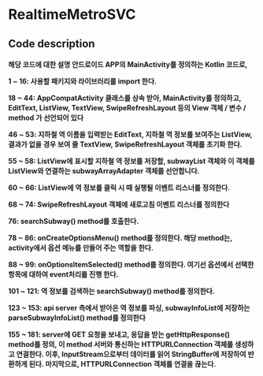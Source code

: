 <h1>RealtimeMetroSVC</h1>

<h2>Code description



<h4>해당 코드에 대한 설명
안드로이드 APP의 MainActivity를 정의하는 Kotlin 코드로,

1 ~ 16: 사용할 패키지와 라이브러리를 import 한다.

18 ~ 44: AppCompatActivity 클래스를 상속 받아, MainActivity를 정의하고, EditText, ListView, TextView, SwipeRefreshLayout 등의 View 객체 / 변수 / method 가 선언되어 있다

46 ~ 53: 지하철 역 이름을 입력받는 EditText, 지하철 역 정보를 보여주는 ListView, 결과가 없을 경우 보여 줄 TextView, SwipeRefreshLayout 객체를 초기화 한다.

55 ~ 58: ListView에 표시할 지하철 역 정보를 저장할, subwayList 객체와 이 객체를 ListView와 연결하는 subwayArrayAdapter 객체를 선언합니다.

60 ~ 66: ListView에 역 정보를 클릭 시 때 실행될 이벤트 리스너를 정의한다.

68 ~ 74: SwipeRefreshLayout 객체에 새로고침 이벤트 리스너를 정의한다

76: searchSubway() method를 호출한다.

78 ~ 86: onCreateOptionsMenu() method를 정의한다. 해당 method는, activity에서 옵션 메뉴를 만들어 주는 역할을 한다.

88 ~ 99: onOptionsItemSelected() method를 정의한다. 여기선 옵션에서 선택한 항목에 대하여 event처리를 진행 한다.

101 ~ 121: 역 정보를 검색하는 searchSubway() method를 정의한다.

123 ~ 153: api server 측에서 받아온 역 정보를 파싱, subwayInfoList에 저장하는 parseSubwayInfoList() method를 정의한다

155 ~ 181: server에 GET 요청을 보내고, 응답을 받는 getHttpResponse() method를 정의, 이 method 서버와 통신하는 HTTPURLConnection 객체를 생성하고 연결한다. 이후, InputStream으로부터 데이터를 읽어 StringBuffer에 저장하여 반환하게 된다. 마지막으로, HTTPURLConnection 객체를 연결을 끊는다.



